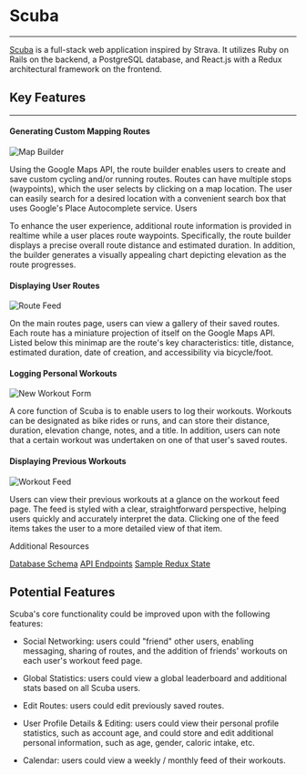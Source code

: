 # Scuba

***

[Scuba](http://www.runaway.today) is a full-stack web application inspired by Strava. It utilizes Ruby on Rails on the backend, a PostgreSQL database, and React.js with a Redux architectural framework on the frontend.

## Key Features
***


#### Generating Custom Mapping Routes


![Map Builder](images/map_builder.png)

  Using the Google Maps API, the route builder enables users to create and save custom cycling and/or running routes. Routes can have multiple stops (waypoints), which the user selects by clicking on a map location. The user can easily search for a desired location with a convenient search box that uses Google's Place Autocomplete service. Users

  To enhance the user experience, additional route information is provided in realtime while a user places route waypoints. Specifically, the route builder displays a precise overall route distance and estimated duration. In addition, the builder generates a visually appealing chart depicting elevation as the route progresses.


#### Displaying User Routes


![Route Feed](images/route_feed.png)

On the main routes page, users can view a gallery of their saved routes. Each route has a miniature projection of itself on the Google Maps API. Listed below this minimap are the route's key characteristics: title, distance, estimated duration, date of creation, and accessibility via bicycle/foot.


#### Logging Personal Workouts


![New Workout Form](images/new_workout.png)

A core function of Scuba is to enable users to log their workouts. Workouts can be designated as bike rides or runs, and can store their distance, duration, elevation change, notes, and a title. In addition, users can note that a certain workout was undertaken on one of that user's saved routes.


#### Displaying Previous Workouts


![Workout Feed](images/workout_feed.png)

Users can view their previous workouts at a glance on the workout feed page. The feed is styled with a clear, straightforward perspective, helping users quickly and accurately interpret the data. Clicking one of the feed items takes the user to a more detailed view of that item.

Additional Resources

[Database Schema](./schema.md)
[API Endpoints](./api-endpoints.md)
[Sample Redux State](./sample-state.md)

## Potential Features

Scuba's core functionality could be improved upon with the following features:

*  Social Networking: users could "friend" other users, enabling messaging, sharing of routes, and the addition of friends' workouts on each user's workout feed page.

*  Global Statistics: users could view a global leaderboard and additional stats based on all Scuba users.

*  Edit Routes: users could edit previously saved routes.

*  User Profile Details & Editing: users could view their personal profile statistics, such as account age, and could store and edit additional personal information, such as age, gender, caloric intake, etc.
*  Calendar: users could view a weekly / monthly feed of their workouts.
